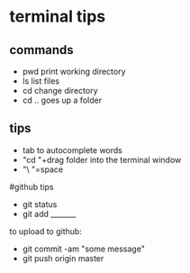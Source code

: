 # terminal tips

## commands

- pwd print working directory
- ls list files
- cd change directory
- cd .. goes up a folder

## tips

- tab to autocomplete words
- "cd "+drag folder into the terminal window
- "\ "=space


#github tips

- git status
- git add _______

to upload to github:

- git commit -am "some message"
- git push origin master
